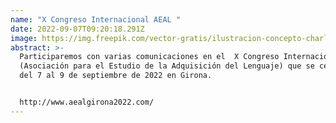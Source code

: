 ```yaml
---
name: "X Congreso Internacional AEAL "
date: 2022-09-07T09:20:18.291Z
image: https://img.freepik.com/vector-gratis/ilustracion-concepto-charla-publica_114360-8910.jpg?w=1380&t=st=1671715904~exp=1671716504~hmac=43d089a5982c8702e7e2cd1ce0b4b04a1859fc2b75e48686b6e2a7ce92a61960
abstract: >-
  Participaremos con varias comunicaciones en el  X Congreso Internacional AEAL
  (Asociación para el Estudio de la Adquisición del Lenguaje) que se celebrara
  del 7 al 9 de septiembre de 2022 en Girona.


  http://www.aealgirona2022.com/
---
```

